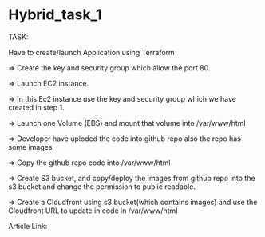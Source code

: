 # Hybrid_task_1

TASK:

Have to create/launch Application using Terraform

=> Create the key and security group which allow the port 80.

=> Launch EC2 instance.

=> In this Ec2 instance use the key and security group which we have created in step 1.

=> Launch one Volume (EBS) and mount that volume into /var/www/html

=> Developer have uploded the code into github repo also the repo has some images.

=> Copy the github repo code into /var/www/html

=> Create S3 bucket, and copy/deploy the images from github repo into the s3 bucket and change the permission to public
readable.

=> Create a Cloudfront using s3 bucket(which contains images) and use the Cloudfront URL to  update in code in /var/www/html

Article Link: 
